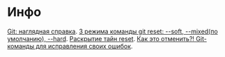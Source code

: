 # Инфо

[Git: наглядная справка](https://marklodato.github.io/visual-git-guide/index-ru.html).
[3 режима команды git reset: --soft, --mixed(по умолчанию), --hard](https://habr.com/ru/post/203282/).
[Раскрытие тайн reset](https://git-scm.com/book/ru/v2/%D0%98%D0%BD%D1%81%D1%82%D1%80%D1%83%D0%BC%D0%B5%D0%BD%D1%82%D1%8B-Git-%D0%A0%D0%B0%D1%81%D0%BA%D1%80%D1%8B%D1%82%D0%B8%D0%B5-%D1%82%D0%B0%D0%B9%D0%BD-reset).
[Как это отменить?! Git-команды для исправления своих ошибок](https://tproger.ru/translations/problems-with-git/?utm_medium=messenger&utm_source=telegram).
